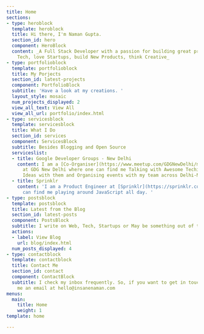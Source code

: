 ```yaml
---
title: Home
sections:
- type: heroblock
  template: heroblock
  title: Hi there, I'm Naman Gupta.
  section_id: hero
  component: HeroBlock
  content: _A Full Stack Developer with a passion for building great products. I talk
    Tech, love Startups, build New Products, think Creative_
- type: portfolioblock
  template: portfolioblock
  title: My Porjects
  section_id: latest-projects
  component: PortfolioBlock
  subtitle: 'Have a look at my creations. '
  layout_style: mosaic
  num_projects_displayed: 2
  view_all_text: View All
  view_all_url: portfolio/index.html
- type: servicesblock
  template: servicesblock
  title: What I Do
  section_id: services
  component: ServicesBlock
  subtitle: Besides Blogging and Open Source
  serviceslist:
  - title: Google Developer Groups - New Delhi
    content: I am a [Co-Organiser](https://www.meetup.com/GDGNewDelhi/members/207036991/)
      at GDG New Delhi where one can find me Talking with Awesome Techies, Sharing
      Ideas with them and Organising events with my team across Delhi-NCR.
  - title: Sprinklr
    content: 'I am a Product Engineer at [Sprinklr](https://sprinklr.com) where one
      can find me playing around JavaScript all day. '
- type: postsblock
  template: postsblock
  title: Latest from the Blog
  section_id: latest-posts
  component: PostsBlock
  subtitle: I write on Web, Tech, Startups or May be something out of the box.
  actions:
  - label: View Blog
    url: blog/index.html
  num_posts_displayed: 4
- type: contactblock
  template: contactblock
  title: Contact Me
  section_id: contact
  component: ContactBlock
  subtitle: I check my inbox frequently. So, if you want to get in touch then do shoot
    me an email at hello@insanenaman.com
menus:
  main:
    title: Home
    weight: 1
template: home

---
```

